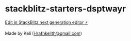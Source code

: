 # stackblitz-starters-dsptwayr

[Edit in StackBlitz next generation editor ⚡️](https://stackblitz.com/~/github.com/HrafnkellTorri/stackblitz-starters-dsptwayr)

Made by Keli (Hrafnkellth@gmail.com)